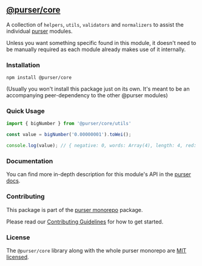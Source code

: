 ## [@purser/core](https://www.npmjs.com/package/@purser/core)

A collection of `helpers`, `utils`, `validators` and `normalizers` to assist the individual [purser](https://github.com/JoinColony/purser) modules.

Unless you want something specific found in this module, it doesn't need to be manually required as each module already makes use of it internally.

### Installation
```shell
npm install @purser/core
```

(Usually you won't install this package just on its own. It's meant to be an accompanying peer-dependency to the other @purser modules)

### Quick Usage
```js
import { bigNumber } from '@purser/core/utils'

const value = bigNumber('0.00000001').toWei();

console.log(value); // { negative: 0, words: Array(4), length: 4, red: null }
```

### Documentation

You can find more in-depth description for this module's API in the [purser docs](https://joincolony.github.io/purser/modules/_purser_core.html).

### Contributing

This package is part of the [purser monorepo](https://github.com/JoinColony/purser) package.

Please read our [Contributing Guidelines](https://github.com/JoinColony/purser/blob/master/.github/CONTRIBUTING.md) for how to get started.

### License

The `@purser/core` library along with the whole purser monorepo are [MIT licensed](https://github.com/JoinColony/purser/blob/master/LICENSE).
